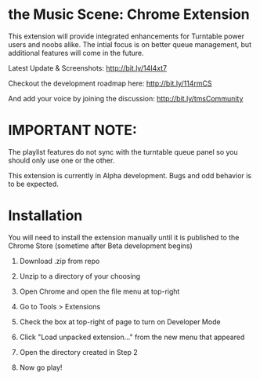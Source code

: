 # the Music Scene: Chrome Extension
This extension will provide integrated enhancements for Turntable power users and noobs alike. The intial focus is on better queue management, but additional features will come in the future. 

Latest Update & Screenshots: http://bit.ly/14I4xt7

Checkout the development roadmap here: http://bit.ly/114rmCS

And add your voice by joining the discussion: http://bit.ly/tmsCommunity

# IMPORTANT NOTE: 
The playlist features do not sync with the turntable queue panel so you should only use one or the other. 

This extension is currently in Alpha development. Bugs and odd behavior is to be expected.


# Installation
You will need to install the extension manually until it is published to the Chrome Store (sometime after Beta development begins)

1) Download .zip from repo

2) Unzip to a directory of your choosing

3) Open Chrome and open the file menu at top-right

4) Go to Tools > Extensions

5) Check the box at top-right of page to turn on Developer Mode

6) Click "Load unpacked extension..." from the new menu that appeared

7) Open the directory created in Step 2

8) Now go play!
